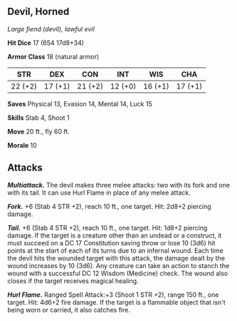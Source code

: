 ## Devil, Horned

*Large fiend (devil), lawful evil*

**Hit Dice** 17 (654 17d8+34)

**Armor Class** 18 (natural armor)

| STR     | DEX     | CON     | INT     | WIS     | CHA     |
|---------|---------|---------|---------|---------|---------|
| 22 (+2) | 17 (+1) | 21 (+2) | 12 (+0) | 16 (+1) | 17 (+1) |

**Saves** Physical 13, Evasion 14, Mental 14, Luck 15

**Skills** Stab 4, Shoot 1

**Move** 20 ft., fly 60 ft.

**Morale** 10

## Attacks

***Multiattack.*** The devil makes three melee attacks: two with its fork and one with its tail. It can use Hurl Flame in place of any melee attack.

***Fork.*** +6 (Stab 4 STR +2), reach 10 ft., one target. Hit: 2d8+2 piercing damage.

***Tail.*** +6 (Stab 4 STR +2), reach 10 ft., one target. Hit: 1d8+2 piercing damage. If the target is a creature other than an undead or a construct, it must succeed on a DC 17 Constitution saving throw or lose 10 (3d6) hit points at the start of each of its turns due to an infernal wound. Each time the devil hits the wounded target with this attack, the damage dealt by the wound increases by 10 (3d6). Any creature can take an action to stanch the wound with a successful DC 12 Wisdom (Medicine) check. The wound also closes if the target receives magical healing.

***Hurl Flame.*** Ranged Spell Attack:+3 (Shoot 1 STR +2), range 150 ft., one target. Hit: 4d6+2 fire damage. If the target is a flammable object that isn't being worn or carried, it also catches fire.

